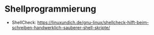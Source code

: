 # Shellprogrammierung
* ShellCheck: https://linuxundich.de/gnu-linux/shellcheck-hilft-beim-schreiben-handwerklich-sauberer-shell-skripte/

